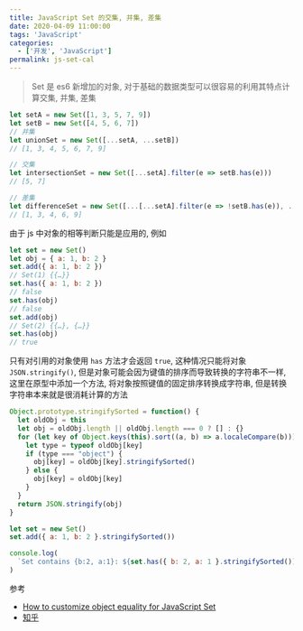 ```yaml
---
title: JavaScript Set 的交集, 并集, 差集
date: 2020-04-09 11:00:00
tags: 'JavaScript'
categories:
  - ['开发', 'JavaScript']
permalink: js-set-cal
---
```


> Set 是 es6 新增加的对象, 对于基础的数据类型可以很容易的利用其特点计算交集, 并集, 差集

```js
let setA = new Set([1, 3, 5, 7, 9])
let setB = new Set([4, 5, 6, 7])
// 并集
let unionSet = new Set([...setA, ...setB])
// [1, 3, 4, 5, 6, 7, 9]

// 交集
let intersectionSet = new Set([...setA].filter(e => setB.has(e)))
// [5, 7]

// 差集
let differenceSet = new Set([...[...setA].filter(e => !setB.has(e)), ...[...setB].filter(e => !setA.has(e))])
// [1, 3, 4, 6, 9]
```

由于 js 中对象的相等判断只能是应用的, 例如

```js
let set = new Set()
let obj = { a: 1, b: 2 }
set.add({ a: 1, b: 2 })
// Set(1) {{…}}
set.has({ a: 1, b: 2 })
// false
set.has(obj)
// false
set.add(obj)
// Set(2) {{…}, {…}}
set.has(obj)
// true
```

只有对引用的对象使用 `has` 方法才会返回 `true`, 这种情况只能将对象 `JSON.stringify()`, 但是对象可能会因为键值的排序而导致转换的字符串不一样, 这里在原型中添加一个方法, 将对象按照键值的固定排序转换成字符串, 但是转换字符串本来就是很消耗计算的方法

```js
Object.prototype.stringifySorted = function() {
  let oldObj = this
  let obj = oldObj.length || oldObj.length === 0 ? [] : {}
  for (let key of Object.keys(this).sort((a, b) => a.localeCompare(b))) {
    let type = typeof oldObj[key]
    if (type === "object") {
      obj[key] = oldObj[key].stringifySorted()
    } else {
      obj[key] = oldObj[key]
    }
  }
  return JSON.stringify(obj)
}

let set = new Set()
set.add({ a: 1, b: 2 }.stringifySorted())

console.log(
  `Set contains {b:2, a:1}: ${set.has({ b: 2, a: 1 }.stringifySorted())}`
)
```

参考

- [How to customize object equality for JavaScript Set](https://stackoverflow.com/questions/29759480/how-to-customize-object-equality-for-javascript-set)
- [知乎](https://www.zhihu.com/question/19863166)
